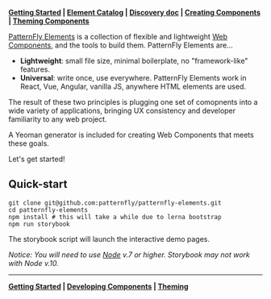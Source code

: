 **[Getting Started][start] | [Element Catalog][storybook] | [Discovery doc](https://docs.google.com/document/d/1THnbwpUelkNfwHs8br-DmFYbJjX5NQwVveGYAP7XUAY/edit) | [Creating Components][develop] | [Theming Components][theming]**

<!-- ![PatternFly Elements logo](./brand/logo/png/rhelements-logo-red.png) -->

[PatternFly Elements][pfe] is a collection of flexible and lightweight [Web Components][wc], and the tools to build them. PatternFly Elements are...

- **Lightweight**: small file size, minimal boilerplate, no "framework-like" features.
- **Universal**: write once, use everywhere. PatternFly Elements work in React, Vue, Angular, vanilla JS, anywhere HTML elements are used.

The result of these two principles is plugging one set of comopnents into a wide variety of applications, bringing UX consistency and developer familiarity to any web project.

A Yeoman generator is included for creating Web Components that meets these goals.

Let's get started!

## Quick-start

    git clone git@github.com:patternfly/patternfly-elements.git
    cd patternfly-elements
    npm install # this will take a while due to lerna bootstrap
    npm run storybook

The storybook script will launch the interactive demo pages.

_Notice: You will need to use [Node](https://nodejs.org/en/) v.7 or higher. Storybook *may* not work with Node v.10._

---

**[Getting Started][start] | [Developing Components][develop] | [Theming][theming]**

[pfe]: https://github.com/patternfly/patternfly-elements
[wc]: https://developer.mozilla.org/en-US/docs/Web/Web_Components
[home]: https://rhelements.github.io
[start]: https://rhelements.github.io/getting-started/
[develop]: https://rhelements.github.io/develop/
[theming]: https://rhelements.github.io/theme/
[storybook]: https://www.patternfly.org/patternfly-elements
